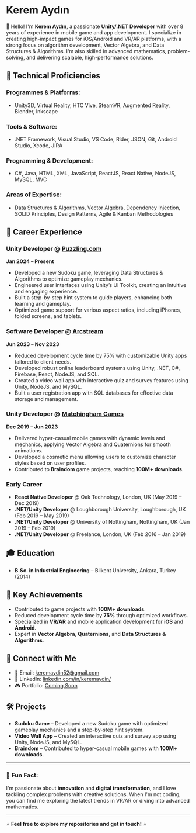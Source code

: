 # Kerem Aydın

👋 Hello! I'm **Kerem Aydın**, a passionate **Unity/.NET Developer** with over 8 years of experience in mobile game and app development. I specialize in creating high-impact games for iOS/Android and VR/AR platforms, with a strong focus on algorithm development, Vector Algebra, and Data Structures & Algorithms. I'm also skilled in advanced mathematics, problem-solving, and delivering scalable, high-performance solutions.

## 🚀 Technical Proficiencies

### **Programmes & Platforms:**
- Unity3D, Virtual Reality, HTC Vive, SteamVR, Augmented Reality, Blender, Inkscape

### **Tools & Software:**
- .NET Framework, Visual Studio, VS Code, Rider, JSON, Git, Android Studio, Xcode, JIRA

### **Programming & Development:**
- C#, Java, HTML, XML, JavaScript, ReactJS, React Native, NodeJS, MySQL, MVC

### **Areas of Expertise:**
- Data Structures & Algorithms, Vector Algebra, Dependency Injection, SOLID Principles, Design Patterns, Agile & Kanban Methodologies

## 💼 Career Experience

### **Unity Developer** @ [Puzzling.com](https://puzzling.com)  
**Jan 2024 – Present**  
- Developed a new Sudoku game, leveraging Data Structures & Algorithms to optimize gameplay mechanics.
- Engineered user interfaces using Unity’s UI Toolkit, creating an intuitive and engaging experience.
- Built a step-by-step hint system to guide players, enhancing both learning and gameplay.
- Optimized game support for various aspect ratios, including iPhones, folded screens, and tablets.

### **Software Developer** @ [Arcstream](https://arcstream.com)  
**Jun 2023 – Nov 2023**  
- Reduced development cycle time by 75% with customizable Unity apps tailored to client needs.
- Developed robust online leaderboard systems using Unity, .NET, C#, Firebase, React, NodeJS, and SQL.
- Created a video wall app with interactive quiz and survey features using Unity, NodeJS, and MySQL.
- Built a user registration app with SQL databases for effective data storage and management.

### **Unity Developer** @ [Matchingham Games](https://matchinghamgames.com)  
**Dec 2019 – Jun 2023**  
- Delivered hyper-casual mobile games with dynamic levels and mechanics, applying Vector Algebra and Quaternions for smooth animations.
- Developed a cosmetic menu allowing users to customize character styles based on user profiles.
- Contributed to **Braindom** game projects, reaching **100M+ downloads**.

### **Early Career**
- **React Native Developer** @ Oak Technology, London, UK (May 2019 – Dec 2019)
- **.NET/Unity Developer** @ Loughborough University, Loughborough, UK (Feb 2019 – May 2019)
- **.NET/Unity Developer** @ University of Nottingham, Nottingham, UK (Jan 2019 – Feb 2019)
- **.NET/Unity Developer** @ Freelance, London, UK (Feb 2016 – Jan 2019)

## 🎓 Education
- **B.Sc. in Industrial Engineering** – Bilkent University, Ankara, Turkey (2014)

## 🌟 Key Achievements
- Contributed to game projects with **100M+ downloads**.
- Reduced development cycle time by **75%** through optimized workflows.
- Specialized in **VR/AR** and mobile application development for **iOS** and **Android**.
- Expert in **Vector Algebra**, **Quaternions**, and **Data Structures & Algorithms**.

## 🔗 Connect with Me
- 📧 Email: [keremaydin52@gmail.com](mailto:keremaydin52@gmail.com)
- 💼 LinkedIn: [linkedin.com/in/keremaydin/](https://www.linkedin.com/in/keremaydin/)
- 🎮 Portfolio: [Coming Soon](#)

## 🛠️ Projects
- **Sudoku Game** – Developed a new Sudoku game with optimized gameplay mechanics and a step-by-step hint system.
- **Video Wall App** – Created an interactive quiz and survey app using Unity, NodeJS, and MySQL.
- **Braindom** – Contributed to hyper-casual mobile games with **100M+ downloads**.

---

### 📌 **Fun Fact:**  
I'm passionate about **innovation** and **digital transformation**, and I love tackling complex problems with creative solutions. When I'm not coding, you can find me exploring the latest trends in VR/AR or diving into advanced mathematics.

---

⭐ **Feel free to explore my repositories and get in touch!** ⭐
